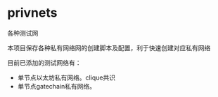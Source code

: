 # privnets
各种测试网

本项目保存各种私有网络网的创建脚本及配置，利于快速创建对应私有网络

目前已添加的测试网络有：
* 单节点以太坊私有网络。clique共识
* 单节点gatechain私有网络。
